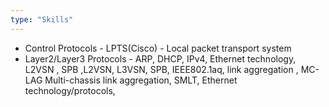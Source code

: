 ```yaml
---
type: "Skills"
---
```

* Control Protocols -       LPTS(Cisco) - Local packet transport system 
* Layer2/Layer3 Protocols - ARP, DHCP, IPv4, Ethernet technology, L2VSN , SPB ,L2VSN, L3VSN, SPB, IEEE802.1aq, 
                            link aggregation , MC-LAG Multi-chassis  link aggregation, 
                            SMLT, Ethernet technology/protocols, 

